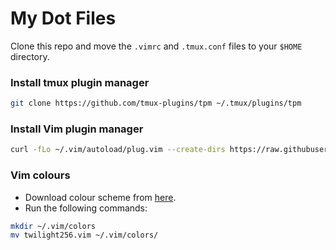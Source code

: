 # My Dot Files

Clone this repo and move the `.vimrc` and `.tmux.conf` files to your `$HOME` directory.

### Install tmux plugin manager
```bash 
git clone https://github.com/tmux-plugins/tpm ~/.tmux/plugins/tpm
```

### Install Vim plugin manager
```bash
curl -fLo ~/.vim/autoload/plug.vim --create-dirs https://raw.githubusercontent.com/junegunn/vim-plug/master/plug.vim
```

### Vim colours
* Download colour scheme from [here](https://www.vim.org/scripts/script.php?script_id=3436).
* Run the following commands:
```bash
mkdir ~/.vim/colors
mv twilight256.vim ~/.vim/colors/
```
